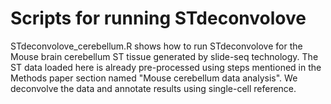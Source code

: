 # Scripts for running STdeconvolove

STdeconvolove_cerebellum.R shows how to run STdeconvolove for the Mouse brain cerebellum ST tissue generated by slide-seq technology. The ST data loaded here is already pre-processed using steps mentioned in the Methods paper section named "Mouse cerebellum data analysis". We deconvolve the data and annotate results using single-cell reference.
